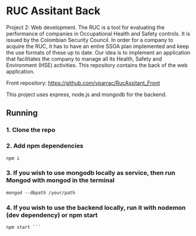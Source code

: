 # RUC Assitant Back
Project 2: Web development. The RUC is a tool for evaluating the performance of companies in Occupational Health and Safety controls. It is issued by the Colombian Security Council. In order for a company to acquire the RUC, it has to have an entire SSOA plan implemented and keep the use formats of these up to date. Our idea is to implement an application that facilitates the company to manage all its Health, Safety and Environment (HSE) activities. This repository contains the back of the web application.

Front repository: https://github.com/vparrac/RucAssitant_Front

This project uses express, node.js and mongodb for the backend.

Running
---


### 1. Clone the repo

### 2. Add npm dependencies

``` npm i ``` 

### 3. If you wish to use mongodb locally as service, then run Mongod with mongod in the terminal

``` mongod --dbpath /your/path ```

### 4. If you wish to use the backend locally, run it with nodemon (dev dependency) or npm start

``` nodemon 
npm start ```


